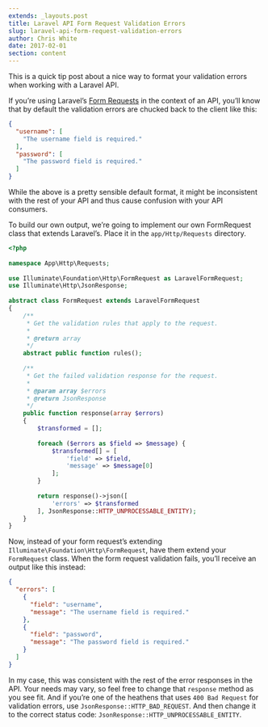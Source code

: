 ```yaml
---
extends: _layouts.post
title: Laravel API Form Request Validation Errors
slug: laravel-api-form-request-validation-errors
author: Chris White
date: 2017-02-01
section: content
---
```


This is a quick tip post about a nice way to format your validation errors when working with a Laravel API.

If you’re using Laravel’s [Form Requests](https://laravel.com/docs/5.4/validation#form-request-validation) in the context of an API, you’ll know that by default the validation errors are chucked back to the client like this:

```json
{
  "username": [
    "The username field is required."
  ],
  "password": [
    "The password field is required."
  ]
}
```

While the above is a pretty sensible default format, it might be inconsistent with the rest of your API and thus cause confusion with your API consumers.

To build our own output, we’re going to implement our own FormRequest class that extends Laravel’s. Place it in the `app/Http/Requests` directory.

```php
<?php
 
namespace App\Http\Requests;
 
use Illuminate\Foundation\Http\FormRequest as LaravelFormRequest;
use Illuminate\Http\JsonResponse;
 
abstract class FormRequest extends LaravelFormRequest
{
    /**
     * Get the validation rules that apply to the request.
     *
     * @return array
     */
    abstract public function rules();
 
    /**
     * Get the failed validation response for the request.
     *
     * @param array $errors
     * @return JsonResponse
     */
    public function response(array $errors)
    {
        $transformed = [];
 
        foreach ($errors as $field => $message) {
            $transformed[] = [
                'field' => $field,
                'message' => $message[0]
            ];
        }
 
        return response()->json([
            'errors' => $transformed
        ], JsonResponse::HTTP_UNPROCESSABLE_ENTITY);
    }
}
```

Now, instead of your form request’s extending `Illuminate\Foundation\Http\FormRequest`, have them extend your `FormRequest` class. When the form request validation fails, you’ll receive an output like this instead:

```json
{
  "errors": [
    {
      "field": "username",
      "message": "The username field is required."
    },
    {
      "field": "password",
      "message": "The password field is required."
    }
  ]
}
```

In my case, this was consistent with the rest of the error responses in the API. Your needs may vary, so feel free to change that `response` method as you see fit. And if you’re one of the heathens that uses `400 Bad Request` for validation errors, use `JsonResponse::HTTP_BAD_REQUEST`. And then change it to the correct status code: `JsonResponse::HTTP_UNPROCESSABLE_ENTITY`.
